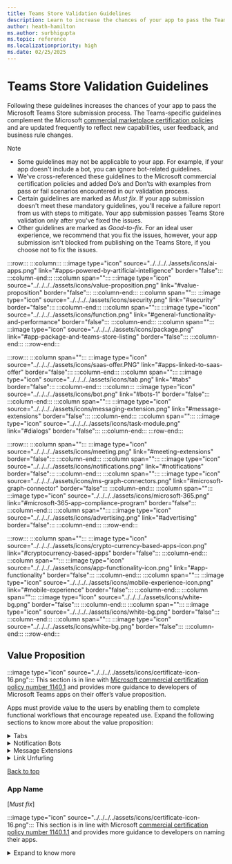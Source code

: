 ```yaml
---
title: Teams Store Validation Guidelines
description: Learn to increase the chances of your app to pass the Teams Store submission process. Understand the must fix and good-to-fix validation guidelines.
author: heath-hamilton
ms.author: surbhigupta
ms.topic: reference
ms.localizationpriority: high
ms.date: 02/25/2025
---
```


# Teams Store Validation Guidelines

Following these guidelines increases the chances of your app to pass the Microsoft Teams Store submission process. The Teams-specific guidelines complement the Microsoft [commercial marketplace certification policies](/legal/marketplace/certification-policies#1140-teams) and are updated frequently to reflect new capabilities, user feedback, and business rule changes.

> [!NOTE]
> - Some guidelines may not be applicable to your app. For example, if your app doesn't include a bot, you can ignore bot-related guidelines.
> - We've cross-referenced these guidelines to the Microsoft commercial certification policies and added Do’s and Don’ts with examples from pass or fail scenarios encountered in our validation process.
> - Certain guidelines are marked as *Must fix*. If your app submission doesn't meet these mandatory guidelines, you'll receive a failure report from us with steps to mitigate. Your app submission passes Teams Store validation only after you've fixed the issues.
> - Other guidelines are marked as *Good-to-fix*. For an ideal user experience, we recommend that you fix the issues, however, your app submission isn't blocked from publishing on the Teams Store, if you choose not to fix the issues.

:::row:::
:::column:::
:::image type="icon" source="../../../../assets/icons/ai-apps.png" link="#apps-powered-by-artificial-intelligence" border="false":::
:::column-end:::
:::column span="":::
:::image type="icon" source="../../../../assets/icons/value-proposition.png" link="#value-proposition" border="false":::
:::column-end:::
:::column span="":::
:::image type="icon" source="../../../../assets/icons/security.png" link="#security" border="false":::
:::column-end:::
:::column span="":::
:::image type="icon" source="../../../../assets/icons/function.png" link="#general-functionality-and-performance" border="false":::
:::column-end:::
:::column span="":::
:::image type="icon" source="../../../../assets/icons/package.png" link="#app-package-and-teams-store-listing" border="false":::
:::column-end:::
:::row-end:::

:::row:::
:::column span="":::
:::image type="icon" source="../../../../assets/icons/saas-offer.PNG" link="#apps-linked-to-saas-offer" border="false":::
:::column-end:::
:::column span="":::
:::image type="icon" source="../../../../assets/icons/tab.png" link="#tabs" border="false":::
:::column-end:::
:::column:::
:::image type="icon" source="../../../../assets/icons/bot.png" link="#bots-1" border="false":::
:::column-end:::
:::column span="":::
:::image type="icon" source="../../../../assets/icons/messaging-extension.png" link="#message-extensions" border="false":::
:::column-end:::
:::column span="":::
:::image type="icon" source="../../../../assets/icons/task-module.png" link="#dialogs" border="false":::
:::column-end:::
:::row-end:::

:::row:::
:::column span="":::
:::image type="icon" source="../../../../assets/icons/meeting.png" link="#meeting-extensions" border="false":::
:::column-end:::
:::column span="":::
:::image type="icon" source="../../../../assets/icons/notifications.png" link="#notifications" border="false":::
:::column-end:::
:::column span="":::
:::image type="icon" source="../../../../assets/icons/ms-graph-connectors.png" link="#microsoft-graph-connector" border="false":::
:::column-end:::
:::column span="":::
:::image type="icon" source="../../../../assets/icons/microsoft-365.png" link="#microsoft-365-app-compliance-program" border="false":::
:::column-end:::
:::column span="":::
:::image type="icon" source="../../../../assets/icons/advertising.png" link="#advertising" border="false":::
:::column-end:::
:::row-end:::

:::row:::
:::column span="":::
:::image type="icon" source="../../../../assets/icons/crypto-currency-based-apps-icon.png" link="#cryptocurrency-based-apps" border="false":::
:::column-end:::
:::column span="":::
:::image type="icon" source="../../../../assets/icons/app-functionality-icon.png" link="#app-functionality" border="false":::
:::column-end:::
:::column span="":::
:::image type="icon" source="../../../../assets/icons/mobile-experience-icon.png" link="#mobile-experience" border="false":::
:::column-end:::
:::column span="":::
:::image type="icon" source="../../../../assets/icons/white-bg.png" border="false":::
:::column-end:::
:::column span="":::
:::image type="icon" source="../../../../assets/icons/white-bg.png" border="false":::
:::column-end:::
:::column span="":::
:::image type="icon" source="../../../../assets/icons/white-bg.png" border="false":::
:::column-end:::
:::row-end:::

## Value Proposition

:::image type="icon" source="../../../../assets/icons/certificate-icon-16.png"::: This section is in line with [Microsoft commercial certification policy number 1140.1](/legal/marketplace/certification-policies#11401-value-proposition-and-offer-requirements) and provides more guidance to developers of Microsoft Teams apps on their offer’s value proposition.

Apps must provide value to the users by enabling them to complete functional workflows that encourage repeated use. Expand the following sections to know more about the value proposition:

<details>
<summary>Tabs</summary>
Tabs must provide value beyond hosting an existing website. [*Must fix*]

:::image type="content" source="../../../../assets/images/submission/validation-usability-app-provides-workflows.png" alt-text="Graphic shows an example of an app with a workflow valuable to channel members within a team.":::
:::image type="content" source="../../../../assets/images/submission/validation-usability-website-i-framed.png" alt-text="Graphic shows an example of an app with entire website in an I-frame without any back option.":::
</details>

<details>
<summary>Notification Bots</summary>
A notification provides value in Teams if:

1. Posted card or text provides adequate details requiring no further user action.
1. Posted card or text provides adequate preview information for a user to take action or decide to view further details in a link opening outside Teams.

Apps that provide only notifications with content such as, **You have a new notification** or **click to view**, and require the user to navigate outside Teams for everything else don't provide significant value within Teams.

:::image type="content" source="../../../../assets/images/submission/validation-bot-notification-only-inadequete-info.png" alt-text="Screenshot shows an example of a notification only bit with inadequate information in the preview.":::
</details>

<details>
<summary>Message Extensions</summary>
[*Must fix*]

Apps that consist of search-based message extension provide user value by sharing cards that allow for contextual conversations without context switching.

To pass validation for a search-based message extension, ensure that the user experience isn't broken. A card shared via a message extension provides value in Teams if:

1. Posted card provides adequate details requiring no further user action.
1. Posted card provides adequate preview information for a user to take action or decide to view further details in a link opening outside Teams.

:::image type="content" source="../../../../assets/images/submission/validation-search-based-messaging-ext-adequete-info.png" alt-text="validation-search-base-messaging-ext-adequete-info":::
:::image type="content" source="../../../../assets/images/submission/validation-search-based-messaging-ext-inadequete-info.png" alt-text="validation-search-base-messaging-ext-inadequete-info":::
</details>

<details>
<summary>Link Unfurling</summary>
Link unfurling only apps don't provide significant value within Teams. Consider building more workflows in your app if your app only supports link unfurling and has no other functionality.
</details>

[Back to top](#teams-store-validation-guidelines)

### App Name

[*Must fix*]

:::image type="icon" source="../../../../assets/icons/certificate-icon-16.png"::: This section is in line with Microsoft [commercial certification policy number 1140.1.1](/legal/marketplace/certification-policies#114011-app-name) and provides more guidance to developers on naming their apps.

<details>
<summary>Expand to know more</summary>

An app's name plays a critical role in how users discover it in the Teams Store. Use the following guidelines to name an app:

- The name must include terms relevant to your users. [*Must fix*]
- Prefix or suffix common nouns with the developer's name. For example, **Contoso Tasks** instead of **Tasks**. [*Must fix*]
- Must not use **Teams** or other Microsoft product names such as Excel, PowerPoint, Word, OneDrive, SharePoint, OneNote, Azure, Surface, and Xbox that could falsely indicate co-branding or co-selling. For more information about referencing Microsoft software products and services, see [Microsoft Trademark and Brand Guidelines](https://